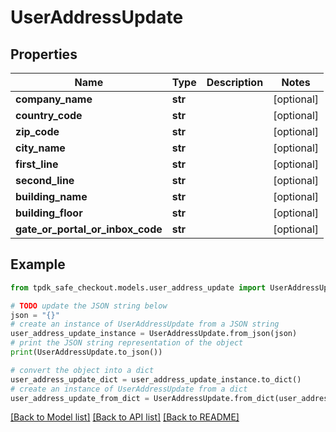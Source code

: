 # UserAddressUpdate



## Properties

Name | Type | Description | Notes
------------ | ------------- | ------------- | -------------
**company_name** | **str** |  | [optional] 
**country_code** | **str** |  | [optional] 
**zip_code** | **str** |  | [optional] 
**city_name** | **str** |  | [optional] 
**first_line** | **str** |  | [optional] 
**second_line** | **str** |  | [optional] 
**building_name** | **str** |  | [optional] 
**building_floor** | **str** |  | [optional] 
**gate_or_portal_or_inbox_code** | **str** |  | [optional] 

## Example

```python
from tpdk_safe_checkout.models.user_address_update import UserAddressUpdate

# TODO update the JSON string below
json = "{}"
# create an instance of UserAddressUpdate from a JSON string
user_address_update_instance = UserAddressUpdate.from_json(json)
# print the JSON string representation of the object
print(UserAddressUpdate.to_json())

# convert the object into a dict
user_address_update_dict = user_address_update_instance.to_dict()
# create an instance of UserAddressUpdate from a dict
user_address_update_from_dict = UserAddressUpdate.from_dict(user_address_update_dict)
```
[[Back to Model list]](../README.md#documentation-for-models) [[Back to API list]](../README.md#documentation-for-api-endpoints) [[Back to README]](../README.md)


